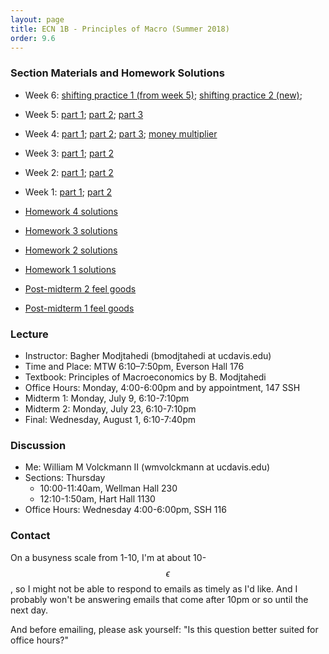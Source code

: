 ```yaml
---
layout: page
title: ECN 1B - Principles of Macro (Summer 2018)
order: 9.6
---
```


### Section Materials and Homework Solutions
* Week 6: [shifting practice 1 (from week 5)](week5-part4-ans.pdf); [shifting practice 2 (new)](week6-part1-ans.pdf);
* Week 5: [part 1](week5-part1-ans.pdf); [part 2](week5-part2-ans.pdf); [part 3](week5-part3-ans.pdf)
* Week 4: [part 1](week4-part1-ans.pdf); [part 2](week4-part2-ans.pdf); [part 3](week4-part3-ans.pdf); [money multiplier](mm.pdf)
* Week 3: [part 1](week3-part1-ans.pdf); [part 2](week3-part2-ans.pdf)
* Week 2: [part 1](week2-part1-ans.pdf); [part 2](week2-part2-ans.pdf)
* Week 1: [part 1](week1-part1-ans.pdf); [part 2](week1-part2-ans.pdf)

* [Homework 4 solutions](homework4.pdf)
* [Homework 3 solutions](homework3.pdf)
* [Homework 2 solutions](homework2.pdf)
* [Homework 1 solutions](homework1.pdf)

* [Post-midterm 2 feel goods](https://youtu.be/D23sMvVnrow)
* [Post-midterm 1 feel goods](https://youtu.be/_reps5BBHTs)


### Lecture
* Instructor: Bagher Modjtahedi (bmodjtahedi at ucdavis.edu)
* Time and Place: MTW 6:10–7:50pm, Everson Hall 176
* Textbook: Principles of Macroeconomics by B. Modjtahedi
* Office Hours: Monday, 4:00-6:00pm and by appointment, 147 SSH
* Midterm 1: Monday, July 9, 6:10-7:10pm
* Midterm 2: Monday, July 23, 6:10-7:10pm
* Final: Wednesday, August 1, 6:10-7:40pm


### Discussion
* Me: William M Volckmann II (wmvolckmann at ucdavis.edu)
* Sections: Thursday
  * 10:00-11:40am, Wellman Hall 230
  * 12:10-1:50am, Hart Hall 1130
* Office Hours: Wednesday 4:00-6:00pm, SSH 116

[comment]: <Office Hours: Tuesday 12-2pm, 116 SSH>


### Contact
On a busyness scale from 1-10, I'm at about 10-$$\epsilon$$, so I might not be
 able to respond to emails as timely as I'd like. And I probably won't be
 answering emails that come after 10pm or so until the next day.

 And before emailing, please ask yourself: "Is this question better
 suited for office hours?"
